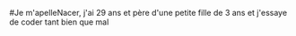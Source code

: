 #Je m'apelleNacer, j'ai 29 ans et père d'une petite fille de 3 ans et j'essaye de coder tant bien que mal
